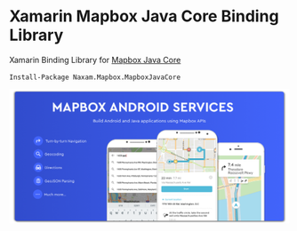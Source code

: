 # Xamarin Mapbox Java Core Binding Library
Xamarin Binding Library for [Mapbox Java Core](https://mvnrepository.com/artifact/com.mapbox.mapboxsdk/mapbox-java-core)

```
Install-Package Naxam.Mapbox.MapboxJavaCore
```

![Mapbox API](https://raw.githubusercontent.com/mapbox/mapbox-java/master/.github/splash-img.png)